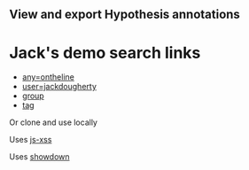 ## View and export Hypothesis annotations

# Jack's demo search links

- [any=ontheline](http://jackdougherty.github.io/h_export/any.html?any=ontheline)
- [user=jackdougherty](http://jackdougherty.github.io/h_export/user.html?user=jackdougherty)
- [group](http://jackdougherty.github.io/h_export/group.html)
- [tag](http://jackdougherty.github.io/h_export/tag.html?tag=nextprez)

Or clone and use locally

Uses [js-xss](https://github.com/leizongmin/js-xss/)

Uses [showdown](https://github.com/showdownjs/showdown)
